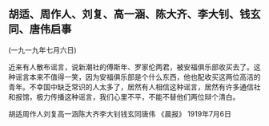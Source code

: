 ## 胡适、周作人、刘复、高一涵、陈大齐、李大钊、钱玄同、唐伟启事

(一九一九年七月六日)

近来有人散布谣言，说新潮社的傅斯年、罗家伦两君，被安福俱乐部收买去了。这种谣言本来不值得一笑，因为安福俱乐部是个什么东西，他也配收买这两位高洁的青年。不幸国中缺乏常识的人太多了，居然有人相信这种谣言，居然有许多通信社和报馆，极力传播这种谣言，我们心里不平，不能不替他们两位辩个清白。

胡适周作人刘复高一涵陈大齐李大钊钱玄同唐伟
《晨报》
1919年7月6日

